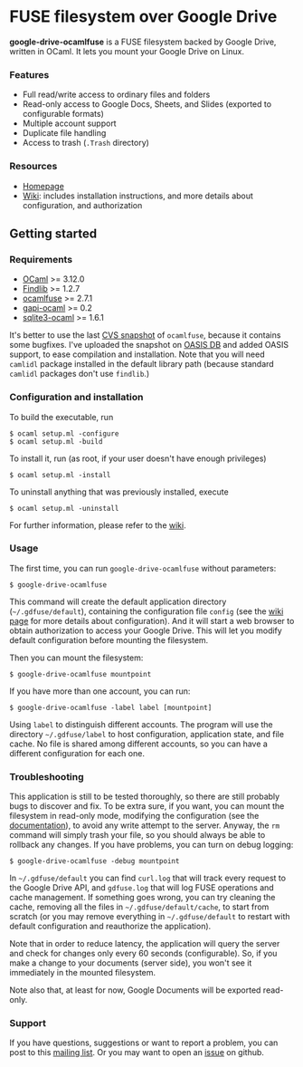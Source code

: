 FUSE filesystem over Google Drive
=================================

**google-drive-ocamlfuse** is a FUSE filesystem backed by Google Drive,
written in OCaml. It lets you mount your Google Drive on Linux.

### Features

* Full read/write access to ordinary files and folders
* Read-only access to Google Docs, Sheets, and Slides (exported to
  configurable formats)
* Multiple account support
* Duplicate file handling
* Access to trash (`.Trash` directory)

### Resources

* [Homepage](http://gdfuse.forge.ocamlcore.org/)
* [Wiki](https://github.com/astrada/google-drive-ocamlfuse/wiki): includes
  installation instructions, and more details about configuration, and
  authorization

Getting started
---------------

### Requirements

* [OCaml][] >= 3.12.0
* [Findlib][] >= 1.2.7
* [ocamlfuse][] >= 2.7.1
* [gapi-ocaml][] >= 0.2
* [sqlite3-ocaml][] >= 1.6.1

[OCaml]: http://caml.inria.fr/ocaml/release.en.html
[Findlib]: http://projects.camlcity.org/projects/findlib.html/
[ocamlfuse]: http://sourceforge.net/projects/ocamlfuse/
[gapi-ocaml]: http://forge.ocamlcore.org/projects/gapi-ocaml/
[sqlite3-ocaml]: https://bitbucket.org/mmottl/sqlite3-ocaml

It's better to use the last [CVS
snapshot](http://sourceforge.net/scm/?type=cvs&group_id=121959) of
`ocamlfuse`, because it contains some bugfixes. I've uploaded the snapshot on
[OASIS DB](http://oasis.ocamlcore.org/dev/view/ocamlfuse/latest) and added
OASIS support, to ease compilation and installation. Note that you will need
`camlidl` package installed in the default library path (because standard
`camlidl` packages don't use `findlib`.)

### Configuration and installation

To build the executable, run

    $ ocaml setup.ml -configure
    $ ocaml setup.ml -build

To install it, run (as root, if your user doesn't have enough privileges)

    $ ocaml setup.ml -install

To uninstall anything that was previously installed, execute

    $ ocaml setup.ml -uninstall

For further information, please refer to the [wiki](https://github.com/astrada/google-drive-ocamlfuse/wiki/Installation).

### Usage

The first time, you can run `google-drive-ocamlfuse` without parameters:

    $ google-drive-ocamlfuse

This command will create the default application directory
(`~/.gdfuse/default`), containing the configuration file `config` (see the
[wiki
page](https://github.com/astrada/google-drive-ocamlfuse/wiki/Configuration)
for more details about configuration). And it will start a web browser to
obtain authorization to access your Google Drive. This will let you modify
default configuration before mounting the filesystem.

Then you can mount the filesystem:

    $ google-drive-ocamlfuse mountpoint

If you have more than one account, you can run:

    $ google-drive-ocamlfuse -label label [mountpoint]

Using `label` to distinguish different accounts. The program will use the
directory `~/.gdfuse/label` to host configuration, application state, and file
cache. No file is shared among different accounts, so you can have a different
configuration for each one.

### Troubleshooting

This application is still to be tested thoroughly, so there are still probably
bugs to discover and fix. To be extra sure, if you want, you can mount the
filesystem in read-only mode, modifying the configuration (see the
[documentation](https://github.com/astrada/google-drive-ocamlfuse/wiki/Configuration)),
to avoid any write attempt to the server. Anyway, the `rm` command will simply
trash your file, so you should always be able to rollback any changes. If you
have problems, you can turn on debug logging:

    $ google-drive-ocamlfuse -debug mountpoint

In `~/.gdfuse/default` you can find `curl.log` that will track every request
to the Google Drive API, and `gdfuse.log` that will log FUSE operations and
cache management. If something goes wrong, you can try cleaning the cache,
removing all the files in `~/.gdfuse/default/cache`, to start from scratch (or
you may remove everything in `~/.gdfuse/default` to restart with default
configuration and reauthorize the application).

Note that in order to reduce latency, the application will query the server
and check for changes only every 60 seconds (configurable). So, if you make a
change to your documents (server side), you won't see it immediately in the
mounted filesystem.

Note also that, at least for now, Google Documents will be exported read-only.

### Support

If you have questions, suggestions or want to report a problem, you can post
to this [mailing
list](https://lists.forge.ocamlcore.org/mailman/listinfo/gdfuse-devel). Or you
may want to open an
[issue](https://github.com/astrada/google-drive-ocamlfuse/issues) on github.

